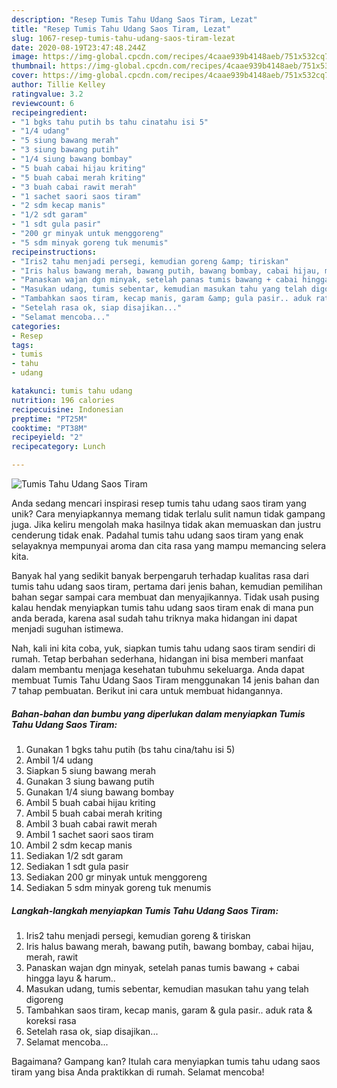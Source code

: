 ```yaml
---
description: "Resep Tumis Tahu Udang Saos Tiram, Lezat"
title: "Resep Tumis Tahu Udang Saos Tiram, Lezat"
slug: 1067-resep-tumis-tahu-udang-saos-tiram-lezat
date: 2020-08-19T23:47:48.244Z
image: https://img-global.cpcdn.com/recipes/4caae939b4148aeb/751x532cq70/tumis-tahu-udang-saos-tiram-foto-resep-utama.jpg
thumbnail: https://img-global.cpcdn.com/recipes/4caae939b4148aeb/751x532cq70/tumis-tahu-udang-saos-tiram-foto-resep-utama.jpg
cover: https://img-global.cpcdn.com/recipes/4caae939b4148aeb/751x532cq70/tumis-tahu-udang-saos-tiram-foto-resep-utama.jpg
author: Tillie Kelley
ratingvalue: 3.2
reviewcount: 6
recipeingredient:
- "1 bgks tahu putih bs tahu cinatahu isi 5"
- "1/4 udang"
- "5 siung bawang merah"
- "3 siung bawang putih"
- "1/4 siung bawang bombay"
- "5 buah cabai hijau kriting"
- "5 buah cabai merah kriting"
- "3 buah cabai rawit merah"
- "1 sachet saori saos tiram"
- "2 sdm kecap manis"
- "1/2 sdt garam"
- "1 sdt gula pasir"
- "200 gr minyak untuk menggoreng"
- "5 sdm minyak goreng tuk menumis"
recipeinstructions:
- "Iris2 tahu menjadi persegi, kemudian goreng &amp; tiriskan"
- "Iris halus bawang merah, bawang putih, bawang bombay, cabai hijau, merah, rawit"
- "Panaskan wajan dgn minyak, setelah panas tumis bawang + cabai hingga layu &amp; harum.."
- "Masukan udang, tumis sebentar, kemudian masukan tahu yang telah digoreng"
- "Tambahkan saos tiram, kecap manis, garam &amp; gula pasir.. aduk rata &amp; koreksi rasa"
- "Setelah rasa ok, siap disajikan..."
- "Selamat mencoba..."
categories:
- Resep
tags:
- tumis
- tahu
- udang

katakunci: tumis tahu udang 
nutrition: 196 calories
recipecuisine: Indonesian
preptime: "PT25M"
cooktime: "PT38M"
recipeyield: "2"
recipecategory: Lunch

---
```



![Tumis Tahu Udang Saos Tiram](https://img-global.cpcdn.com/recipes/4caae939b4148aeb/751x532cq70/tumis-tahu-udang-saos-tiram-foto-resep-utama.jpg)

Anda sedang mencari inspirasi resep tumis tahu udang saos tiram yang unik? Cara menyiapkannya memang tidak terlalu sulit namun tidak gampang juga. Jika keliru mengolah maka hasilnya tidak akan memuaskan dan justru cenderung tidak enak. Padahal tumis tahu udang saos tiram yang enak selayaknya mempunyai aroma dan cita rasa yang mampu memancing selera kita.



Banyak hal yang sedikit banyak berpengaruh terhadap kualitas rasa dari tumis tahu udang saos tiram, pertama dari jenis bahan, kemudian pemilihan bahan segar sampai cara membuat dan menyajikannya. Tidak usah pusing kalau hendak menyiapkan tumis tahu udang saos tiram enak di mana pun anda berada, karena asal sudah tahu triknya maka hidangan ini dapat menjadi suguhan istimewa.


Nah, kali ini kita coba, yuk, siapkan tumis tahu udang saos tiram sendiri di rumah. Tetap berbahan sederhana, hidangan ini bisa memberi manfaat dalam membantu menjaga kesehatan tubuhmu sekeluarga. Anda dapat membuat Tumis Tahu Udang Saos Tiram menggunakan 14 jenis bahan dan 7 tahap pembuatan. Berikut ini cara untuk membuat hidangannya.

<!--inarticleads1-->

##### Bahan-bahan dan bumbu yang diperlukan dalam menyiapkan Tumis Tahu Udang Saos Tiram:

1. Gunakan 1 bgks tahu putih (bs tahu cina/tahu isi 5)
1. Ambil 1/4 udang
1. Siapkan 5 siung bawang merah
1. Gunakan 3 siung bawang putih
1. Gunakan 1/4 siung bawang bombay
1. Ambil 5 buah cabai hijau kriting
1. Ambil 5 buah cabai merah kriting
1. Ambil 3 buah cabai rawit merah
1. Ambil 1 sachet saori saos tiram
1. Ambil 2 sdm kecap manis
1. Sediakan 1/2 sdt garam
1. Sediakan 1 sdt gula pasir
1. Sediakan 200 gr minyak untuk menggoreng
1. Sediakan 5 sdm minyak goreng tuk menumis




<!--inarticleads2-->

##### Langkah-langkah menyiapkan Tumis Tahu Udang Saos Tiram:

1. Iris2 tahu menjadi persegi, kemudian goreng &amp; tiriskan
1. Iris halus bawang merah, bawang putih, bawang bombay, cabai hijau, merah, rawit
1. Panaskan wajan dgn minyak, setelah panas tumis bawang + cabai hingga layu &amp; harum..
1. Masukan udang, tumis sebentar, kemudian masukan tahu yang telah digoreng
1. Tambahkan saos tiram, kecap manis, garam &amp; gula pasir.. aduk rata &amp; koreksi rasa
1. Setelah rasa ok, siap disajikan...
1. Selamat mencoba...




Bagaimana? Gampang kan? Itulah cara menyiapkan tumis tahu udang saos tiram yang bisa Anda praktikkan di rumah. Selamat mencoba!
